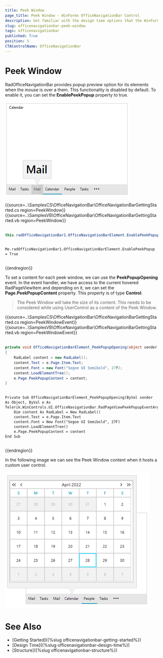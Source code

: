 ```yaml
---
title: Peek Window
page_title: Peek Window - WinForms OfficeNavigationBar Control
description: Get familiar with the design time options that the WinForms OfficeNavigationBar offers.   
slug: officenavigationbar-peek-window
tags: officenavigationbar
published: True
position: 5
CTAControlName: OfficeNavigationBar
---
```


# Peek Window 

RadOfficeNavigationBar provides popup preview option for its elements when the mouse is over a them. This functionality is disabled by default. To enable it, you can set the __EnablePeekPopup__ property to true.

![WinForms RadOfficeNavigationBar Peek Window](images/officenavigationbar-peek-window001.png) 

{{source=..\SamplesCS\OfficeNavigationBar\OfficeNavigationBarGettingStarted.cs region=PeekWindow}} 
{{source=..\SamplesVB\OfficeNavigationBar\OfficeNavigationBarGettingStarted.vb region=PeekWindow}} 

````C#

this.radOfficeNavigationBar1.OfficeNavigationBarElement.EnablePeekPopup = true;

````
````VB.NET

Me.radOfficeNavigationBar1.OfficeNavigationBarElement.EnablePeekPopup = True


````

{{endregion}}

To set a content for each peek window, we can use the __PeekPopupOpening__ event. In the event handler, we have access to the current hovered RadPageViewItem and depending on it, we can set the __Page.PeekPopupContent__ property. This property is of type __Control__.

>The Peek Window will take the size of its content. This needs to be considered while using UserControl as a content of the Peek Window.

{{source=..\SamplesCS\OfficeNavigationBar\OfficeNavigationBarGettingStarted.cs region=PeekWindowEvent}} 
{{source=..\SamplesVB\OfficeNavigationBar\OfficeNavigationBarGettingStarted.vb region=PeekWindowEvent}} 

````C#

private void OfficeNavigationBarElement_PeekPopupOpening(object sender, Telerik.WinControls.UI.OfficeNavigationBar.RadPageViewPeekPopupEventArgs e)
{
    RadLabel content = new RadLabel();
    content.Text = e.Page.Item.Text;
    content.Font = new Font("Segoe UI Semibold", 27f);
    content.LoadElementTree();
    e.Page.PeekPopupContent = content;
}

````
````VB.NET

Private Sub OfficeNavigationBarElement_PeekPopupOpening(ByVal sender As Object, ByVal e As Telerik.WinControls.UI.OfficeNavigationBar.RadPageViewPeekPopupEventArgs)
    Dim content As RadLabel = New RadLabel()
    content.Text = e.Page.Item.Text
    content.Font = New Font("Segoe UI Semibold", 27F)
    content.LoadElementTree()
    e.Page.PeekPopupContent = content
End Sub


````

{{endregion}}

In the following image we can see the Peek Window content when it hosts a custom user control.

![WinForms RadOfficeNavigationBar Custom Peek Window](images/officenavigationbar-peek-window002.png) 

# See Also

* [Getting Started]({%slug officenavigationbar-getting-started%})
* [Design Time]({%slug officenavigationbar-design-time%})
* [Structure]({%slug officenavigationbar-structure%})
 
        
